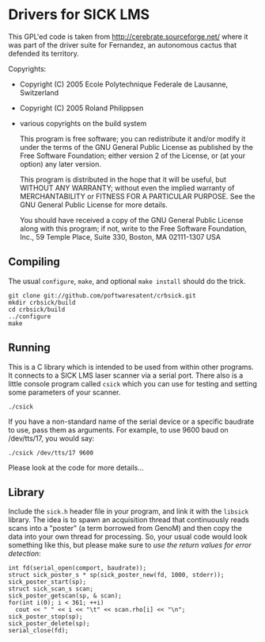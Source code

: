 Drivers for SICK LMS
====================

This GPL'ed code is taken from http://cerebrate.sourceforge.net/ where
it was part of the driver suite for Fernandez, an autonomous cactus
that defended its territory.

Copyrights:

 - Copyright (C) 2005 Ecole Polytechnique Federale de Lausanne, Switzerland
 - Copyright (C) 2005 Roland Philippsen <roland dot philippsen at gmx dot net>
 - various copyrights on the build system

    This program is free software; you can redistribute it and/or modify
    it under the terms of the GNU General Public License as published by
    the Free Software Foundation; either version 2 of the License, or
    (at your option) any later version.
    
    This program is distributed in the hope that it will be useful,
    but WITHOUT ANY WARRANTY; without even the implied warranty of
    MERCHANTABILITY or FITNESS FOR A PARTICULAR PURPOSE.  See the
    GNU General Public License for more details.
    
    You should have received a copy of the GNU General Public License
    along with this program; if not, write to the Free Software
    Foundation, Inc., 59 Temple Place, Suite 330, Boston, MA 02111-1307
    USA

Compiling
---------

The usual `configure`, `make`, and optional `make install` should do
the trick.

    git clone git://github.com/poftwaresatent/crbsick.git
    mkdir crbsick/build
    cd crbsick/build
    ../configure
    make 

Running
-------

This is a C library which is intended to be used from within other
programs. It connects to a SICK LMS laser scanner via a serial
port. There also is a little console program called `csick` which you
can use for testing and setting some parameters of your scanner.

    ./csick

If you have a non-standard name of the serial device or a specific
baudrate to use, pass them as arguments. For example, to use 9600 baud
on /dev/tts/17, you would say:

    ./csick /dev/tts/17 9600 

Please look at the code for more details...

Library
-------

Include the `sick.h` header file in your program, and link it with the
`libsick` library. The idea is to spawn an acquisition thread that
continuously reads scans into a "poster" (a term borrowed from GenoM)
and then copy the data into your own thread for processing. So, your
usual code would look something like this, but please make sure to
*use the return values for error detection*:

    int fd(serial_open(comport, baudrate));
    struct sick_poster_s * sp(sick_poster_new(fd, 1000, stderr));
    sick_poster_start(sp);
    struct sick_scan_s scan;
    sick_poster_getscan(sp, & scan);
    for(int i(0); i < 361; ++i)
      cout << " " << i << "\t" << scan.rho[i] << "\n";
    sick_poster_stop(sp);
    sick_poster_delete(sp);
    serial_close(fd);
